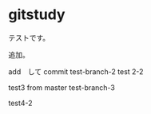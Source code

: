 # gitstudy
テストです。

追加。


add　して commit
test-branch-2
test 2-2

test3 from master
test-branch-3

test4-2